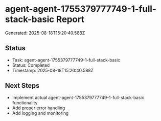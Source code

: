 # agent-agent-1755379777749-1-full-stack-basic Report

Generated: 2025-08-18T15:20:40.588Z

## Status
- Task: agent-agent-1755379777749-1-full-stack-basic
- Status: Completed
- Timestamp: 2025-08-18T15:20:40.588Z

## Next Steps
- Implement actual agent-agent-1755379777749-1-full-stack-basic functionality
- Add proper error handling
- Add logging and monitoring
